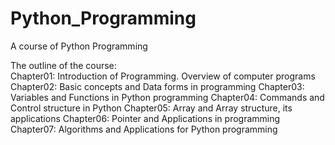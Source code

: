 # Python_Programming <br>
A course of Python Programming <br>

The outline of the course: <br>
Chapter01: Introduction of Programming. Overview of computer programs
Chapter02: Basic concepts and Data forms in programming
Chapter03: Variables and Functions in Python programming
Chapter04: Commands and Control structure in Python
Chapter05: Array and Array structure, its applications
Chapter06: Pointer and Applications in programming
Chapter07: Algorithms and Applications for Python programming
